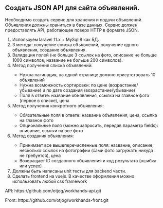 <h2>Создать JSON API для сайта объявлений.</h2>
<p>Необходимо создать сервис для хранения и подачи объявлений. Объявления должны храниться в базе данных. Сервис должен предоставлять API, работающее поверх HTTP в формате JSON.</p>

<ol>
    <li>Используем laravel 11.x + MySql 8 как БД.</li>
    <li>3 метода: получение списка объявлений, получение одного объявления, создание объявления.</li>
    <li>Валидация полей (не больше 3 ссылок на фото, описание не больше 1000 символов, название не больше 200 символов).</li>
    <li>Метод получения списка объявлений:</li>
        <ul>
            <li>Нужна пагинация, на одной странице должно присутствовать 10 объявлений</li>
            <li>Нужна возможность сортировки: по цене (возрастание/убывание) и по дате создания (возрастание/убывание)</li>
            <li>Поля в ответе: название объявления, ссылка на главное фото (первое в списке), цена</li>
        </ul>
    <li> Метод получения конкретного объявления:</li>
        <ul>
            <li>Обязательные поля в ответе: название объявления, цена, ссылка на главное фото</li>
            <li>Опциональные поля (можно запросить, передав параметр fields): описание, ссылки на все фото</li>
        </ul>
    <li> Метод создания объявления:</li>
        <ul>
            <li>Принимает все вышеперечисленные поля: название, описание, несколько ссылок на фотографии (сами фото загружать никуда не требуется), цена</li>
            <li>Возвращает ID созданного объявления и код результата (ошибка или успех)</li>
        </ul>
    <li>Должны быть написаны unit тесты для backend части.</li>
    <li>Сделать frontend на vuejs. В качестве оформления можно использовать любой css framework</li>
</ol>

<p>API: https://github.com/otjog/workhands-api.git</p>
<p>Front: https://github.com/otjog/workhands-front.git</p>


    
    
    

   

   



